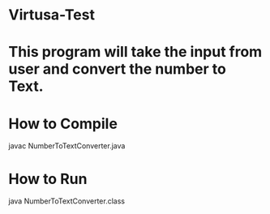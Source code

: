 # Virtusa-Test

# This program will take the input from user and convert the number to Text.

# How to Compile
javac NumberToTextConverter.java

# How to Run 
java NumberToTextConverter.class
